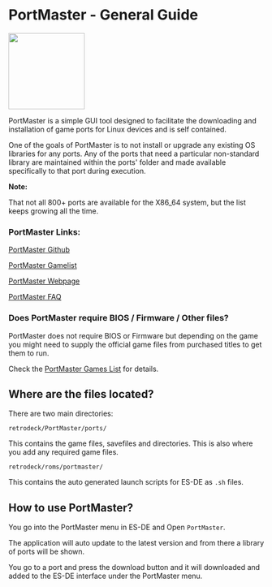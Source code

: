 # PortMaster - General Guide

<img src="../../../wiki_images/logos/portmaster-logo.png" width="150">

PortMaster is a simple GUI tool designed to facilitate the downloading and installation of game ports for Linux devices and is self contained.

One of the goals of PortMaster is to not install or upgrade any existing OS libraries for any ports. Any of the ports that need a particular non-standard library are maintained within the ports' folder and made available specifically to that port during execution. 

**Note:** 

That not all 800+ ports are available for the X86_64 system, but the list keeps growing all the time.


### PortMaster Links:

[PortMaster Github](https://github.com/PortsMaster)

[PortMaster Gamelist](https://portmaster.games/games.html)

[PortMaster Webpage](https://portmaster.games/index.html)

[PortMaster FAQ](https://portmaster.games/faq.html)

### Does PortMaster require BIOS / Firmware / Other files?

PortMaster does not require BIOS or Firmware but depending on the game you might need to supply the official game files from purchased titles to get them to run.

Check the [PortMaster Games List](https://portmaster.games/games.html) for details.

## Where are the files located?

There are two main directories:

`retrodeck/PortMaster/ports/` 

This contains the game files, savefiles and directories. This is also where you add any required game files.

`retrodeck/roms/portmaster/` 

This contains the auto generated launch scripts for ES-DE as `.sh` files. 

## How to use PortMaster?

You go into the PortMaster menu in ES-DE and Open `PortMaster`. 

The application will auto update to the latest version and from there a library of ports will be shown. 

You go to a port and press the download button and it will downloaded and added to the ES-DE interface under the PortMaster menu.





